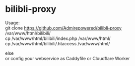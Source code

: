 # bilibli-proxy
Usage:  
git clone https://github.com/Admirepowered/bilibli-proxy /var/www/html/bilibili/  
cp /var/www/html/bilibili/index.php /var/www/html/  
cp /var/www/html/bilibili/.htaccess /var/www/html/
  
  
  
else  
or config your webservice as Caddyfile or Cloudflare Worker  
